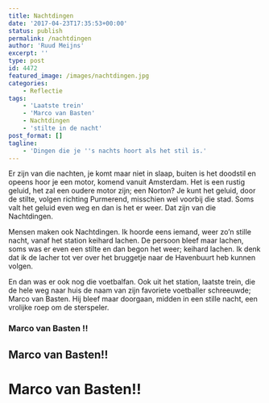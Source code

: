 ```yaml
---
title: Nachtdingen
date: '2017-04-23T17:35:53+00:00'
status: publish
permalink: /nachtdingen
author: 'Ruud Meijns'
excerpt: ''
type: post
id: 4472
featured_image: /images/nachtdingen.jpg
categories:
    - Reflectie
tags:
    - 'Laatste trein'
    - 'Marco van Basten'
    - Nachtdingen
    - 'stilte in de nacht'
post_format: []
tagline:
    - 'Dingen die je ''s nachts hoort als het stil is.'
---
```

Er zijn van die nachten, je komt maar niet in slaap, buiten is het doodstil en opeens hoor je een motor, komend vanuit Amsterdam. Het is een rustig geluid, het zal een oudere motor zijn; een Norton? Je kunt het geluid, door de stilte, volgen richting Purmerend, misschien wel voorbij die stad. Soms valt het geluid even weg en dan is het er weer. Dat zijn van die Nachtdingen.

Mensen maken ook Nachtdingen. Ik hoorde eens iemand, weer zo’n stille nacht, vanaf het station keihard lachen. De persoon bleef maar lachen, soms was er even een stilte en dan begon het weer; keihard lachen. Ik denk dat ik de lacher tot ver over het bruggetje naar de Havenbuurt heb kunnen volgen.

En dan was er ook nog die voetbalfan. Ook uit het station, laatste trein, die de hele weg naar huis de naam van zijn favoriete voetballer schreeuwde; Marco van Basten. Hij bleef maar doorgaan, midden in een stille nacht, een vrolijke roep om de sterspeler.

### Marco van Basten !!
## Marco van Basten!!
# Marco van Basten!!